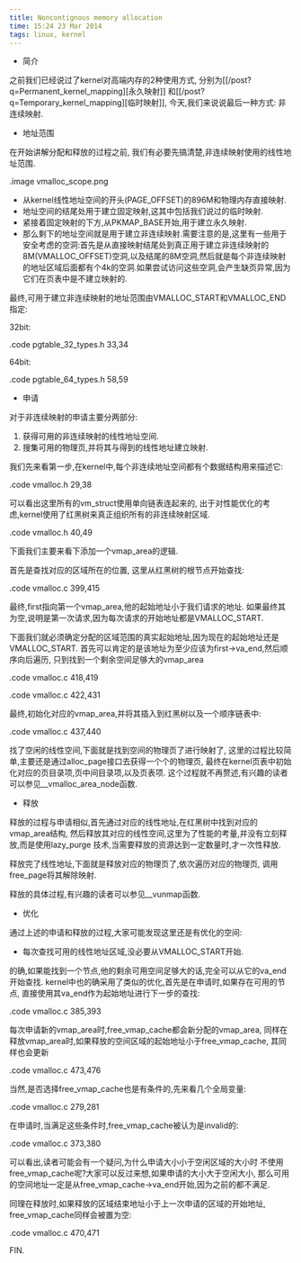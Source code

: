 ```yaml
---
title: Noncontignous memory allocation
time: 15:24 23 Mar 2014
tags: linux, kernel
---
```


* 简介

之前我们已经说过了kernel对高端内存的2种使用方式,
分别为[[/post?q=Permanent_kernel_mapping][永久映射]]
和[[/post?q=Temporary_kernel_mapping][临时映射]],
今天,我们来说说最后一种方式: 非连续映射.

* 地址范围

在开始讲解分配和释放的过程之前,
我们有必要先搞清楚,非连续映射使用的线性地址范围.

.image vmalloc_scope.png

- 从kernel线性地址空间的开头(PAGE_OFFSET)的896M和物理内存直接映射.
- 地址空间的结尾处用于建立固定映射,这其中包括我们说过的临时映射.
- 紧接着固定映射的下方,从PKMAP_BASE开始,用于建立永久映射.
- 那么剩下的地址空间就是用于建立非连续映射.需要注意的是,这里有一些用于安全考虑的空洞:首先是从直接映射结尾处到真正用于建立非连续映射的8M(VMALLOC_OFFSET)空洞,以及结尾的8M空洞,然后就是每个非连续映射的地址区域后面都有个4k的空洞.如果尝试访问这些空洞,会产生缺页异常,因为它们在页表中是不建立映射的.

最终,可用于建立非连续映射的地址范围由VMALLOC_START和VMALLOC_END指定:

32bit:

.code pgtable_32_types.h 33,34

64bit:

.code pgtable_64_types.h 58,59

* 申请

对于非连续映射的申请主要分两部分:

1. 获得可用的非连续映射的线性地址空间.
2. 搜集可用的物理页,并将其与得到的线性地址建立映射.

我们先来看第一步,在kernel中,每个非连续地址空间都有个数据结构用来描述它:

.code vmalloc.h 29,38

可以看出这里所有的vm_struct使用单向链表连起来的,
出于对性能优化的考虑,kernel使用了红黑树来真正组织所有的非连续映射区域.

.code vmalloc.h 40,49

下面我们主要来看下添加一个vmap_area的逻辑.

首先是查找对应的区域所在的位置,
这里从红黑树的根节点开始查找:

.code vmalloc.c 399,415

最终,first指向第一个vmap_area,他的起始地址小于我们请求的地址.
如果最终其为空,说明是第一次请求,因为每次请求的开始地址都是VMALLOC_START.

下面我们就必须确定分配的区域范围的真实起始地址,因为现在的起始地址还是VMALLOC_START.
首先可以肯定的是该地址为至少应该为first->va_end,然后顺序向后遍历,
只到找到一个剩余空间足够大的vmap_area

.code vmalloc.c 418,419

.code vmalloc.c 422,431

最终,初始化对应的vmap_area,并将其插入到红黑树以及一个顺序链表中:

.code vmalloc.c 437,440

找了空闲的线性空间,下面就是找到空间的物理页了进行映射了,
这里的过程比较简单,主要还是通过alloc_page接口去获得一个个的物理页,
最终在kernel页表中初始化对应的页目录项,页中间目录项,以及页表项.
这个过程就不再赘述,有兴趣的读者可以参见__vmalloc_area_node函数.

* 释放

释放的过程与申请相似,首先通过对应的线性地址,在红黑树中找到对应的vmap_area结构,
然后释放其对应的线性空间,这里为了性能的考量,并没有立刻释放,而是使用lazy_purge
技术,当需要释放的资源达到一定数量时,才一次性释放.

释放完了线性地址,下面就是释放对应的物理页了,依次遍历对应的物理页,
调用free_page将其解除映射.

释放的具体过程,有兴趣的读者可以参见__vunmap函数.

* 优化

通过上述的申请和释放的过程,大家可能发现这里还是有优化的空间:

- 每次查找可用的线性地址区域,没必要从VMALLOC_START开始.

的确,如果能找到一个节点,他的剩余可用空间足够大的话,完全可以从它的va_end开始查找.
kernel中也的确采用了类似的优化,首先是在申请时,如果存在可用的节点,
直接使用其va_end作为起始地址进行下一步的查找:

.code vmalloc.c 385,393

每次申请新的vmap_area时,free_vmap_cache都会新分配的vmap_area,
同样在释放vmap_area时,如果释放的空间区域的起始地址小于free_vmap_cache,
其同样也会更新

.code vmalloc.c 473,476

当然,是否选择free_vmap_cache也是有条件的,先来看几个全局变量:

.code vmalloc.c 279,281

在申请时,当满足这些条件时,free_vmap_cache被认为是invalid的:

.code vmalloc.c 373,380

可以看出,读者可能会有一个疑问,为什么申请大小小于空闲区域的大小时
不使用free_vmap_cache呢?大家可以反过来想,如果申请的大小大于空闲大小,
那么可用的空间地址一定是从free_vmap_cache->va_end开始,因为之前的都不满足.

同理在释放时,如果释放的区域结束地址小于上一次申请的区域的开始地址,
free_vmap_cache同样会被置为空:

.code vmalloc.c 470,471

FIN.

